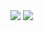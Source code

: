 <img src="https://skillicons.dev/icons?i=html,css,js,py,bots,cs,php">
<img src="https://skillicons.dev/icons?i=discord,vscode,windows,linux">
